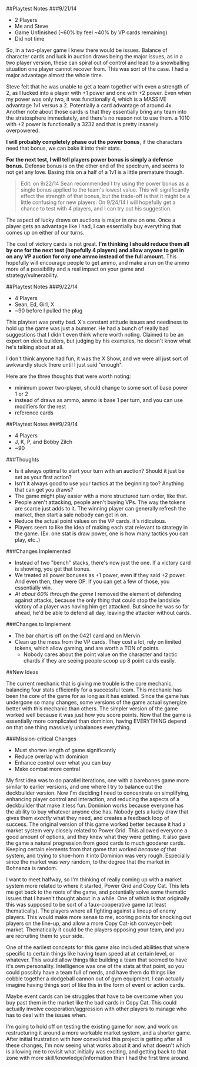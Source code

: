 ##Playtest Notes
###9/21/14
- 2 Players
- Me and Steve
- Game Unfinished (~60% by feel ~40% by VP cards remaining)
- Did not time

So, in a two-player game I knew there would be issues. Balance of character cards and luck in auction draws being the major issues, as in a two player version, these can spiral out of control and lead to a snowballing situation one player cannot recover from. This was sort of the case. I had a major advantage almost the whole time.

Steve felt that he was unable to get a team together with even a strength of 2, as I lucked into a player with +1 power and one with +2 power. Even when my power was only two, it was functionally 4, which is a MASSIVE advantage 1v1 versus a 2. Potentially a card advantage of around 4x. Another note about those cards is that they essentially bring any team into the stratosphere immediately, and there's no reason not to use them. a 1010 with +2 power is functionally a 3232 and that is pretty insanely overpowered.

**I will probably completely phase out the power bonus**, if the characters need that bonus, we can bake it into their stats.

**For the next test, I will tell players power bonus is simply a defense bonus.** Defense bonus is on the other end of the spectrum, and seems to not get any love. Basing this on a half of a 1v1 is a little premature though.

>Edit: on 9/22/14 Sean recommended I try using the power bonus as a single bonus applied to the team's lowest value. This will significantly effect the strength of that bonus, but the trade-off is that it might be a little confusing for new players. On 9/24/14 I will hopefully get a chance to test with 4 players, and I can try out his suggestion.

The aspect of lucky draws on auctions is major in one on one. Once a player gets an advantage like I had, I can essentially buy everything that comes up on either of our turns.

The cost of victory cards is not great. **I'm thinking I should reduce them all by one for the next test (hopefully 4 players) and allow anyone to get in on any VP auction for ony one ammo instead of the full amount.** This hopefully will encourage people to get ammo, and make a run on the ammo more of a possibility and a real impact on your game and strategy/vulnerability.





##Playtest Notes
###9/22/14
- 4 Players
- Sean, Ed, Girl, X
- ~90 before I pulled the plug

This playtest was pretty bad. X's constant attitude issues and neediness to hold up the game was just a bummer. He had a bunch of really bad suggestions that I didn't even think where worth noting. Claimed to be an expert on deck builders, but judging by his examples, he doesn't know what he's talking about at all.

I don't think anyone had fun, it was the X Show, and we were all just sort of awkwardly stuck there until I just said "enough".

Here are the three thoughts that were worth noting:

- minimum power two-player, should change to some sort of base power 1 or 2
- instead of draws as ammo, ammo is base 1 per turn, and you can use modifiers for the rest
- reference cards


##Playtest Notes
###9/29/14
- 4 Players
- J, K, P, and Bobby Zilch
- ~90

###Thoughts
- Is it always optimal to start your turn with an auction? Should it just be set as your first action?
- Isn't it always good to use your tactics at the beginning too? Anything that can get you draws?
- The game might play easier with a more structured turn order, like that.
- People aren't attacking, people aren't buying VPs. The way the tokens are scarce just adds to it. The winning player can generally refresh the market, then start a sale nobody can get in on.
- Reduce the actual point values on the VP cards. it's ridiculous.
- Players seem to like the idea of making each stat relevant to strategy in the game. (Ex. one stat is draw power, one is how many tactics you can play, etc..)


###Changes Implemented
- Instead of two "bench" stacks, there's now just the one. If a victory card is showing, you get that bonus.
- We treated all power bonuses as +1 power, even if they said +2 power. And even then, they were OP. If you can get a few of those, you essentially win.
- *At about 60% through the game* I removed the element of defending against attacks, because the only thing that could stop the landslide victory of a player was having him get attacked. But since he was so far ahead, he'd be able to defend all day, leaving the attacker without cards.

###Changes to Implement
- The bar chart is off on the 0421 card and on Mervin
- Clean up the mess from the VP cards. They cost a lot, rely on limited tokens, which allow gaming, and are worth a TON of points.
	- Nobody cares about the point value on the character and tactic chards if they are seeing people scoop up 8 point cards easily.


##New Ideas

The current mechanic that is giving me trouble is the core mechanic, balancing four stats efficiently for a successful team. This mechanic has been the core of the game for as long as it has existed. Since the game has undergone so many changes, some versions of the game actual synergize better with this mechanic than others. The simpler version of the game worked well because it was just how you score points. Now that the game is essentially more complicated than dominion, having EVERYTHING depend on that one thing massively unbalances everything.

###Mission-critical Changes
- Must shorten length of game significantly
- Reduce overlap with dominion
- Enhance control over what you can buy
- Make combat more central

My first idea was to do parallel iterations, one with a barebones game more similar to earlier versions, and one where I try to balance out the deckbuilder version. Now I'm deciding I need to concentrate on simplifying, enhancing player control and interaction, and reducing the aspects of a deckbuilder that make it less fun. Dominion works because everyone has the ability to buy whatever anyone else has. Nobody gets a lucky draw that gives them *exactly* what they need, and creates a feedback loop of success. The original version of this game worked better because it had a market system very closely related to Power Grid. This allowed everyone a good amount of options, and they knew what they were getting. It also gave the game a natural progression from good cards to much gooderer cards. Keeping certain elements from that game that worked *because of* that system, and trying to shoe-horn it into Dominion was very rough. Especially since the market was *very* random, to the degree that the market in Bohnanza is random.

I want to meet halfway, so I'm thinking of really coming up with a market system more related to where it started, Power Grid and Copy Cat. This lets me get back to the roots of the game, and potentially solve some thematic issues that I haven't thought about in a while. One of which is that originally this was supposed to be sort of a faux-cooperative game (at least thematically). The players where all fighting against a lineup of enemy players. This would make more sense to me, scoring points for knocking out players on the line-up, and allow a more Copy Cat-ish conveyor-belt market. Thematically it could be the players opposing your team, and you are recruiting them to your side.

One of the earliest concepts for this game also included abilities that where specific to certain things like having team speed at at certain level, or whatever. This would allow things like building a team that seemed to have it's own personality. Intelligence was one of the stats at that point, so you could possibly have a team full of nerds, and have them do things like cobble together a dodgeball cannon out of gym equipment. I can actually imagine having things sort of like this in the form of event or action cards.

Maybe event cards can be struggles that have to be overcome when you buy past them in the market like the bad cards in Copy Cat. This could actually involve cooperation/aggression with other players to manage who has to deal with the issues when.

I'm going to hold off on testing the existing game for now, and work on restructuring it around a more workable market system, and a shorter game. After initial frustration with how convoluted this project is getting after all these changes, I'm now seeing what works about it and what doesn't which is allowing me to revisit what initially was exciting, and getting back to that zone with more skill/knowledge/information than I had the first time around.